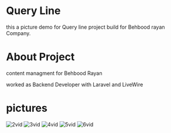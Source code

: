 # Query Line

  this a picture demo for Query line project build for Behbood rayan Company.
  
 # About Project
 
  content managment for Behbood Rayan
 
  worked as Backend Developer with Laravel and LiveWire
  
 # pictures
 
![2vid](https://user-images.githubusercontent.com/95680946/161744831-9b9151e7-6fd3-4d0f-bf70-8e69ecc0d5c4.jpg)
![3vid](https://user-images.githubusercontent.com/95680946/161744844-dd3b5061-3bcf-4705-b763-ecaf3a5777f1.jpg)
![4vid](https://user-images.githubusercontent.com/95680946/161744852-33bfc427-7c54-4ed4-b394-283ef7e53653.jpg)
![5vid](https://user-images.githubusercontent.com/95680946/161744862-fcf0a2db-4c73-4b92-bf99-9afcc89ad340.jpg)
![6vid](https://user-images.githubusercontent.com/95680946/161744871-79189710-7eed-4256-b9d1-707960ff1393.jpg)
 
